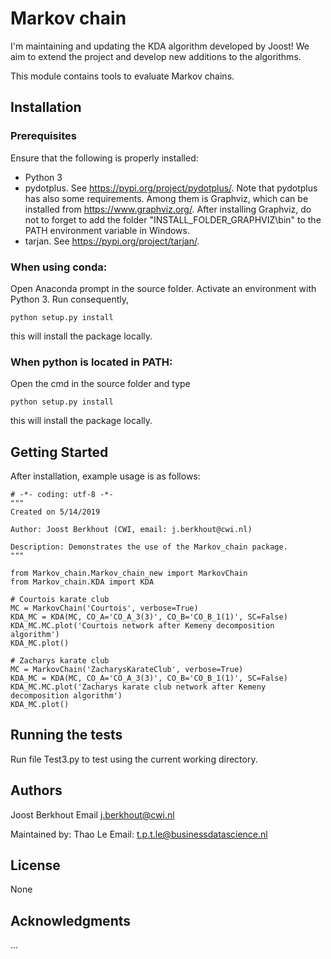 
# Markov chain

I'm maintaining and updating the KDA algorithm developed by Joost! We aim to extend the project and develop new additions to the algorithms.

This module contains tools to evaluate Markov chains.

## Installation 

### Prerequisites

Ensure that the following is properly installed:
- Python 3
- pydotplus. See https://pypi.org/project/pydotplus/. Note that pydotplus has also some requirements. 
Among them is Graphviz, which can be installed from https://www.graphviz.org/. After installing Graphviz, do not to forget to add the folder "INSTALL_FOLDER_GRAPHVIZ\bin" to the PATH environment variable in Windows. 
- tarjan. See https://pypi.org/project/tarjan/.

### When using conda:

Open Anaconda prompt in the source folder. Activate an environment with Python 3. Run consequently,

    python setup.py install

this will install the package locally.

### When python is located in PATH:

Open the cmd in the source folder and type

    python setup.py install

this will install the package locally.

## Getting Started

After installation, example usage is as follows:

    # -*- coding: utf-8 -*-
    """
    Created on 5/14/2019
    
    Author: Joost Berkhout (CWI, email: j.berkhout@cwi.nl)
    
    Description: Demonstrates the use of the Markov_chain package.
    """
    
    from Markov_chain.Markov_chain_new import MarkovChain
    from Markov_chain.KDA import KDA
    
    # Courtois karate club
    MC = MarkovChain('Courtois', verbose=True)
    KDA_MC = KDA(MC, CO_A='CO_A_3(3)', CO_B='CO_B_1(1)', SC=False)
    KDA_MC.MC.plot('Courtois network after Kemeny decomposition algorithm')
    KDA_MC.plot()
    
    # Zacharys karate club
    MC = MarkovChain('ZacharysKarateClub', verbose=True)
    KDA_MC = KDA(MC, CO_A='CO_A_3(3)', CO_B='CO_B_1(1)', SC=False)
    KDA_MC.MC.plot('Zacharys karate club network after Kemeny decomposition algorithm')
    KDA_MC.plot()

## Running the tests

Run file Test3.py to test using the current working directory.


## Authors

Joost Berkhout
Email j.berkhout@cwi.nl

Maintained by: Thao Le
Email: t.p.t.le@businessdatascience.nl

## License

None

## Acknowledgments

...
